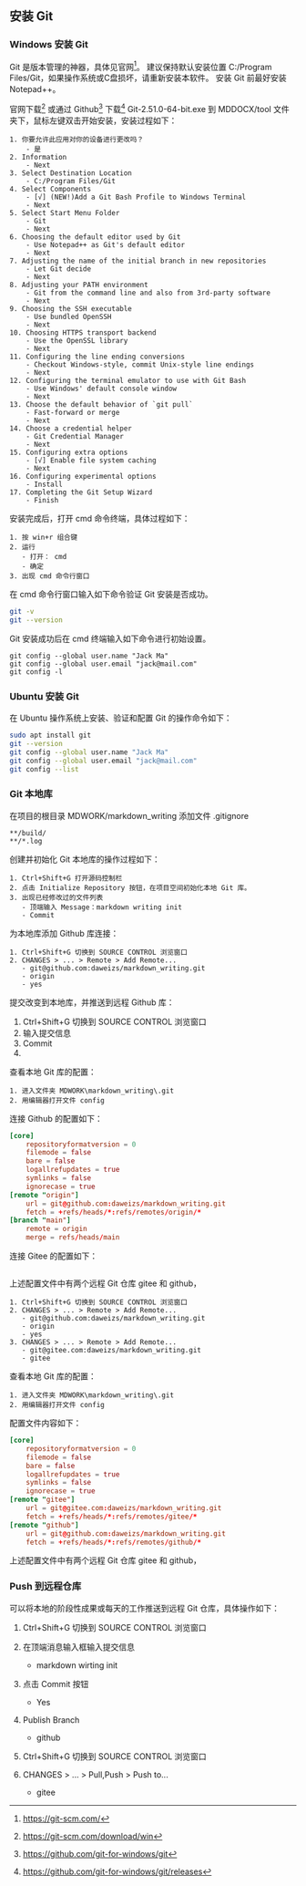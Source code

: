 ## 安装 Git

### Windows 安装 Git

[^git_home]: <https://git-scm.com/>
[^git_down]: <https://git-scm.com/download/win>
[^github_win_home]: <https://github.com/git-for-windows/git>
[^github_win_down]: <https://github.com/git-for-windows/git/releases>

Git 是版本管理的神器，具体见官网[^git_home]。
建议保持默认安装位置 C:/Program Files/Git，如果操作系统或C盘损坏，请重新安装本软件。
安装 Git 前最好安装 Notepad++。

官网下载[^git_down] 或通过 Github[^github_win_home] 下载[^github_win_down]
 Git-2.51.0-64-bit.exe 到 MDDOCX/tool 文件夹下，鼠标左键双击开始安装，安装过程如下：

```plaintext
1. 你要允许此应用对你的设备进行更改吗？
    - 是
2. Information
    - Next
3. Select Destination Location
    - C:/Program Files/Git
4. Select Components
    - [√] (NEW!)Add a Git Bash Profile to Windows Terminal
    - Next
5. Select Start Menu Folder
    - Git
    - Next
6. Choosing the default editor used by Git
    - Use Notepad++ as Git's default editor
    - Next
7. Adjusting the name of the initial branch in new repositories
    - Let Git decide
    - Next
8. Adjusting your PATH environment
    - Git from the command line and also from 3rd-party software
    - Next
9. Choosing the SSH executable
    - Use bundled OpenSSH
    - Next
10. Choosing HTTPS transport backend
    - Use the OpenSSL library
    - Next
11. Configuring the line ending conversions
    - Checkout Windows-style, commit Unix-style line endings
    - Next
12. Configuring the terminal emulator to use with Git Bash
    - Use Windows' default console window
    - Next
13. Choose the default behavior of `git pull`
    - Fast-forward or merge
    - Next
14. Choose a credential helper
    - Git Credential Manager
    - Next
15. Configuring extra options
    - [√] Enable file system caching
    - Next
16. Configuring experimental options
    - Install
17. Completing the Git Setup Wizard
    - Finish
```

安装完成后，打开 cmd 命令终端，具体过程如下：

```plaintext
1. 按 win+r 组合键
2. 运行
   - 打开： cmd
   - 确定
3. 出现 cmd 命令行窗口 
```

在 cmd 命令行窗口输入如下命令验证 Git 安装是否成功。

```bash
git -v
git --version
```

Git 安装成功后在 cmd 终端输入如下命令进行初始设置。

```plaintext
git config --global user.name "Jack Ma"
git config --global user.email "jack@mail.com"
git config -l
```

### Ubuntu 安装 Git

在 Ubuntu 操作系统上安装、验证和配置 Git 的操作命令如下：

```bash
sudo apt install git
git --version
git config --global user.name "Jack Ma"
git config --global user.email "jack@mail.com"
git config --list
```

### Git 本地库

在项目的根目录 MDWORK/markdown_writing 添加文件 .gitignore

```gitignore {.numberLines startFrom="1"}
**/build/
**/*.log
```

创建并初始化 Git 本地库的操作过程如下：

```plaintext
1. Ctrl+Shift+G 打开源码控制栏
2. 点击 Initialize Repository 按钮，在项目空间初始化本地 Git 库。
3. 出现已经修改过的文件列表
   - 顶端输入 Message：markdown writing init
   - Commit
```

为本地库添加 Github 库连接：

```plaintext
1. Ctrl+Shift+G 切换到 SOURCE CONTROL 浏览窗口
2. CHANGES > ... > Remote > Add Remote...
   - git@github.com:daweizs/markdown_writing.git
   - origin
   - yes
```

提交改变到本地库，并推送到远程 Github 库：

1. Ctrl+Shift+G 切换到 SOURCE CONTROL 浏览窗口
2. 输入提交信息
3. Commit
4. 





查看本地 Git 库的配置：

```plaintext
1. 进入文件夹 MDWORK\markdown_writing\.git
2. 用编辑器打开文件 config
```

连接 Github 的配置如下：

```conf {.numberLines startFrom="1"}
[core]
	repositoryformatversion = 0
	filemode = false
	bare = false
	logallrefupdates = true
	symlinks = false
	ignorecase = true
[remote "origin"]
	url = git@github.com:daweizs/markdown_writing.git
	fetch = +refs/heads/*:refs/remotes/origin/*
[branch "main"]
	remote = origin
	merge = refs/heads/main
```

连接 Gitee 的配置如下：

```conf {.numberLines startFrom="1"}

```







上述配置文件中有两个远程 Git 仓库 gitee 和 github，


```plaintext
1. Ctrl+Shift+G 切换到 SOURCE CONTROL 浏览窗口
2. CHANGES > ... > Remote > Add Remote...
   - git@github.com:daweizs/markdown_writing.git
   - origin
   - yes
3. CHANGES > ... > Remote > Add Remote...
   - git@gitee.com:daweizs/markdown_writing.git
   - gitee
```

查看本地 Git 库的配置：

```plaintext
1. 进入文件夹 MDWORK\markdown_writing\.git
2. 用编辑器打开文件 config
```

配置文件内容如下：

```conf {.numberLines startFrom="1"}
[core]
	repositoryformatversion = 0
	filemode = false
	bare = false
	logallrefupdates = true
	symlinks = false
	ignorecase = true
[remote "gitee"]
	url = git@gitee.com:daweizs/markdown_writing.git
	fetch = +refs/heads/*:refs/remotes/gitee/*
[remote "github"]
	url = git@github.com:daweizs/markdown_writing.git
	fetch = +refs/heads/*:refs/remotes/github/*
```

上述配置文件中有两个远程 Git 仓库 gitee 和 github，



### Push 到远程仓库

可以将本地的阶段性成果或每天的工作推送到远程 Git 仓库，具体操作如下：

1. Ctrl+Shift+G 切换到 SOURCE CONTROL 浏览窗口
2. 在顶端消息输入框输入提交信息
   - markdown wirting init
3. 点击 Commit 按钮
   - Yes
4. Publish Branch
   - github


1. Ctrl+Shift+G 切换到 SOURCE CONTROL 浏览窗口
2. CHANGES > ... > Pull,Push > Push to...
   - gitee












